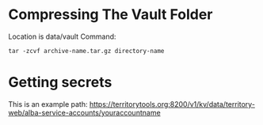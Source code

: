# Compressing The Vault Folder
Location is data/vault
Command:
    
    tar -zcvf archive-name.tar.gz directory-name

# Getting secrets
This is an example path:
https://territorytools.org:8200/v1/kv/data/territory-web/alba-service-accounts/youraccountname
